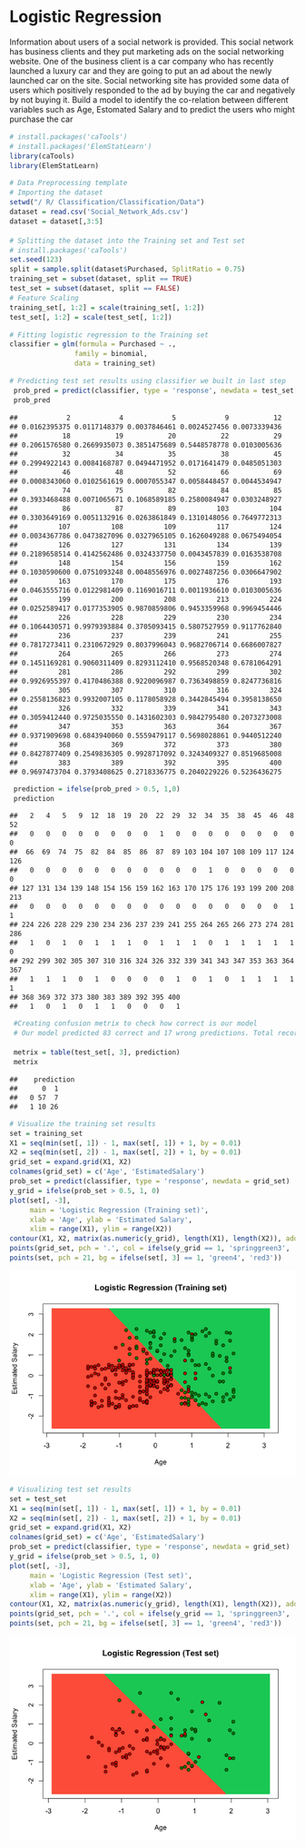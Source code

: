 Logistic Regression
================

Information about users of a social network is provided. This social network has business clients and they put marketing ads on the social networking website. One of the business client is a car company who has recently launched a luxury car and they are going to put an ad about the newly launched car on the site. Social networking site has provided some data of users which positively responded to the ad by buying the car and negatively by not buying it.
Build a model to identify the co-relation between different variables such as Age, Estomated Salary and to predict the users who might purchase the car

``` r
# install.packages('caTools')
# install.packages('ElemStatLearn')
library(caTools)
library(ElemStatLearn)
```

``` r
# Data Preprocessing template
# Importing the dataset
setwd("/ R/ Classification/Classification/Data")
dataset = read.csv('Social_Network_Ads.csv')
dataset = dataset[,3:5]

# Splitting the dataset into the Training set and Test set
# install.packages('caTools')
set.seed(123)
split = sample.split(dataset$Purchased, SplitRatio = 0.75)
training_set = subset(dataset, split == TRUE)
test_set = subset(dataset, split == FALSE)
# Feature Scaling
training_set[, 1:2] = scale(training_set[, 1:2])
test_set[, 1:2] = scale(test_set[, 1:2])
```

``` r
# Fitting logistic regression to the Training set
classifier = glm(formula = Purchased ~ ., 
                family = binomial,
                data = training_set)
```

``` r
# Predicting test set results using classifier we built in last step
 prob_pred = predict(classifier, type = 'response', newdata = test_set[-3])
 prob_pred
```

    ##            2            4            5            9           12 
    ## 0.0162395375 0.0117148379 0.0037846461 0.0024527456 0.0073339436 
    ##           18           19           20           22           29 
    ## 0.2061576580 0.2669935073 0.3851475689 0.5448578778 0.0103005636 
    ##           32           34           35           38           45 
    ## 0.2994922143 0.0084168787 0.0494471952 0.0171641479 0.0485051303 
    ##           46           48           52           66           69 
    ## 0.0008343060 0.0102561619 0.0007055347 0.0058448457 0.0044534947 
    ##           74           75           82           84           85 
    ## 0.3933468488 0.0071065671 0.1068589185 0.2580084947 0.0303248927 
    ##           86           87           89          103          104 
    ## 0.3303649169 0.0051132916 0.0263861849 0.1310148056 0.7649772313 
    ##          107          108          109          117          124 
    ## 0.0034367786 0.0473827096 0.0327965105 0.1626049288 0.0675494054 
    ##          126          127          131          134          139 
    ## 0.2189658514 0.4142562486 0.0324337750 0.0043457839 0.0163538708 
    ##          148          154          156          159          162 
    ## 0.1030590600 0.0751093248 0.0048556976 0.0027487256 0.0306647902 
    ##          163          170          175          176          193 
    ## 0.0463555716 0.0122981409 0.1169016711 0.0011936610 0.0103005636 
    ##          199          200          208          213          224 
    ## 0.0252589417 0.0177353905 0.9870859806 0.9453359968 0.9969454446 
    ##          226          228          229          230          234 
    ## 0.1064430571 0.9979393884 0.3705093415 0.5807527959 0.9117762840 
    ##          236          237          239          241          255 
    ## 0.7817273411 0.2310672929 0.8037996043 0.9682706714 0.6686007827 
    ##          264          265          266          273          274 
    ## 0.1451169281 0.9060311409 0.8293112410 0.9568520348 0.6781064291 
    ##          281          286          292          299          302 
    ## 0.9926955397 0.4170486388 0.9220096987 0.7363498859 0.8247736816 
    ##          305          307          310          316          324 
    ## 0.2558136823 0.9932007105 0.1178058928 0.3442845494 0.3958138650 
    ##          326          332          339          341          343 
    ## 0.3059412440 0.9725035550 0.1431602303 0.9842795480 0.2073273008 
    ##          347          353          363          364          367 
    ## 0.9371909698 0.6843940060 0.5559479117 0.5698028861 0.9440512240 
    ##          368          369          372          373          380 
    ## 0.8427877409 0.2549836305 0.9928717092 0.3243409327 0.8519685008 
    ##          383          389          392          395          400 
    ## 0.9697473704 0.3793408625 0.2718336775 0.2040229226 0.5236436275

``` r
 prediction = ifelse(prob_pred > 0.5, 1,0)
 prediction
```

    ##   2   4   5   9  12  18  19  20  22  29  32  34  35  38  45  46  48  52 
    ##   0   0   0   0   0   0   0   0   1   0   0   0   0   0   0   0   0   0 
    ##  66  69  74  75  82  84  85  86  87  89 103 104 107 108 109 117 124 126 
    ##   0   0   0   0   0   0   0   0   0   0   0   1   0   0   0   0   0   0 
    ## 127 131 134 139 148 154 156 159 162 163 170 175 176 193 199 200 208 213 
    ##   0   0   0   0   0   0   0   0   0   0   0   0   0   0   0   0   1   1 
    ## 224 226 228 229 230 234 236 237 239 241 255 264 265 266 273 274 281 286 
    ##   1   0   1   0   1   1   1   0   1   1   1   0   1   1   1   1   1   0 
    ## 292 299 302 305 307 310 316 324 326 332 339 341 343 347 353 363 364 367 
    ##   1   1   1   0   1   0   0   0   0   1   0   1   0   1   1   1   1   1 
    ## 368 369 372 373 380 383 389 392 395 400 
    ##   1   0   1   0   1   1   0   0   0   1

``` r
 #Creating confusion metrix to check how correct is our model
 # Our model predicted 83 correct and 17 wrong predictions. Total records are 100.
 
 metrix = table(test_set[, 3], prediction)
 metrix
```

    ##    prediction
    ##      0  1
    ##   0 57  7
    ##   1 10 26

``` r
# Visualize the training set results
set = training_set
X1 = seq(min(set[, 1]) - 1, max(set[, 1]) + 1, by = 0.01)
X2 = seq(min(set[, 2]) - 1, max(set[, 2]) + 1, by = 0.01)
grid_set = expand.grid(X1, X2)
colnames(grid_set) = c('Age', 'EstimatedSalary')
prob_set = predict(classifier, type = 'response', newdata = grid_set)
y_grid = ifelse(prob_set > 0.5, 1, 0)
plot(set[, -3],
     main = 'Logistic Regression (Training set)',
     xlab = 'Age', ylab = 'Estimated Salary',
     xlim = range(X1), ylim = range(X2))
contour(X1, X2, matrix(as.numeric(y_grid), length(X1), length(X2)), add = TRUE)
points(grid_set, pch = '.', col = ifelse(y_grid == 1, 'springgreen3', 'tomato'))
points(set, pch = 21, bg = ifelse(set[, 3] == 1, 'green4', 'red3'))
```

![](Logistic_Reg_files/figure-markdown_github/unnamed-chunk-6-1.png)

``` r
# Visualizing test set results
set = test_set
X1 = seq(min(set[, 1]) - 1, max(set[, 1]) + 1, by = 0.01)
X2 = seq(min(set[, 2]) - 1, max(set[, 2]) + 1, by = 0.01)
grid_set = expand.grid(X1, X2)
colnames(grid_set) = c('Age', 'EstimatedSalary')
prob_set = predict(classifier, type = 'response', newdata = grid_set)
y_grid = ifelse(prob_set > 0.5, 1, 0)
plot(set[, -3],
     main = 'Logistic Regression (Test set)',
     xlab = 'Age', ylab = 'Estimated Salary',
     xlim = range(X1), ylim = range(X2))
contour(X1, X2, matrix(as.numeric(y_grid), length(X1), length(X2)), add = TRUE)
points(grid_set, pch = '.', col = ifelse(y_grid == 1, 'springgreen3', 'tomato'))
points(set, pch = 21, bg = ifelse(set[, 3] == 1, 'green4', 'red3'))
```

![](Logistic_Reg_files/figure-markdown_github/unnamed-chunk-7-1.png)
